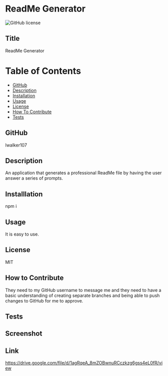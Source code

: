 # ReadMe Generator
![GitHub license](https://img.shields.io/badge/license-MIT-blue.svg)

## Title


ReadMe Generator

# Table of Contents

- [GitHub](#github)
- [Description](#description)
- [Installation](#installation)
- [Usage](#usage)
- [License](#license)
- [How To Contribute](#howtocontribute)
- [Tests](#tests)


## GitHub


lwalker107

## Description


An application that generates a professional ReadMe file by having the user answer a series of prompts.


## Installlation 


npm i

## Usage

It is easy to use.

## License


MIT

## How to Contribute


They need to my GitHub username to message me and they need to have a basic understanding of creating separate branches and being able to push changes to GitHub for me to approve.

## Tests




## Screenshot



## Link 

https://drive.google.com/file/d/1agRqeA_8mZOBwnuRCczkzg6gss4eL0fR/view